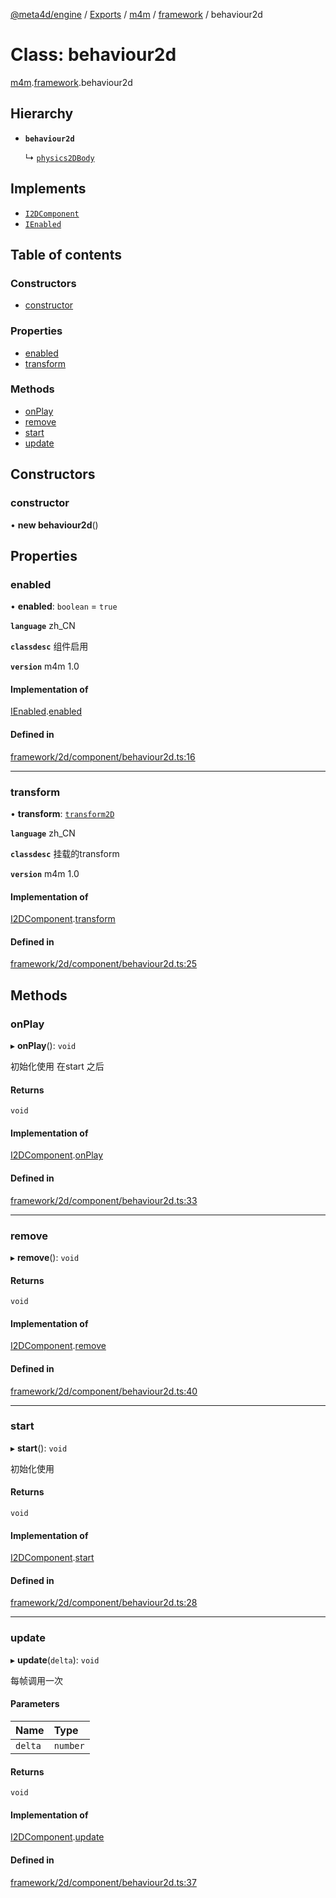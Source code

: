 [@meta4d/engine](../README.md) / [Exports](../modules.md) / [m4m](../modules/m4m.md) / [framework](../modules/m4m.framework.md) / behaviour2d

# Class: behaviour2d

[m4m](../modules/m4m.md).[framework](../modules/m4m.framework.md).behaviour2d

## Hierarchy

- **`behaviour2d`**

  ↳ [`physics2DBody`](m4m.framework.physics2DBody.md)

## Implements

- [`I2DComponent`](../interfaces/m4m.framework.I2DComponent.md)
- [`IEnabled`](../interfaces/m4m.framework.IEnabled.md)

## Table of contents

### Constructors

- [constructor](m4m.framework.behaviour2d.md#constructor)

### Properties

- [enabled](m4m.framework.behaviour2d.md#enabled)
- [transform](m4m.framework.behaviour2d.md#transform)

### Methods

- [onPlay](m4m.framework.behaviour2d.md#onplay)
- [remove](m4m.framework.behaviour2d.md#remove)
- [start](m4m.framework.behaviour2d.md#start)
- [update](m4m.framework.behaviour2d.md#update)

## Constructors

### constructor

• **new behaviour2d**()

## Properties

### enabled

• **enabled**: `boolean` = `true`

**`language`** zh_CN

**`classdesc`**
组件启用

**`version`** m4m 1.0

#### Implementation of

[IEnabled](../interfaces/m4m.framework.IEnabled.md).[enabled](../interfaces/m4m.framework.IEnabled.md#enabled)

#### Defined in

[framework/2d/component/behaviour2d.ts:16](https://github.com/meta4d-me/meta4d-engine/blob/cf6bfe6/src/framework/2d/component/behaviour2d.ts#L16)

___

### transform

• **transform**: [`transform2D`](m4m.framework.transform2D.md)

**`language`** zh_CN

**`classdesc`**
挂载的transform

**`version`** m4m 1.0

#### Implementation of

[I2DComponent](../interfaces/m4m.framework.I2DComponent.md).[transform](../interfaces/m4m.framework.I2DComponent.md#transform)

#### Defined in

[framework/2d/component/behaviour2d.ts:25](https://github.com/meta4d-me/meta4d-engine/blob/cf6bfe6/src/framework/2d/component/behaviour2d.ts#L25)

## Methods

### onPlay

▸ **onPlay**(): `void`

初始化使用  在start 之后

#### Returns

`void`

#### Implementation of

[I2DComponent](../interfaces/m4m.framework.I2DComponent.md).[onPlay](../interfaces/m4m.framework.I2DComponent.md#onplay)

#### Defined in

[framework/2d/component/behaviour2d.ts:33](https://github.com/meta4d-me/meta4d-engine/blob/cf6bfe6/src/framework/2d/component/behaviour2d.ts#L33)

___

### remove

▸ **remove**(): `void`

#### Returns

`void`

#### Implementation of

[I2DComponent](../interfaces/m4m.framework.I2DComponent.md).[remove](../interfaces/m4m.framework.I2DComponent.md#remove)

#### Defined in

[framework/2d/component/behaviour2d.ts:40](https://github.com/meta4d-me/meta4d-engine/blob/cf6bfe6/src/framework/2d/component/behaviour2d.ts#L40)

___

### start

▸ **start**(): `void`

初始化使用

#### Returns

`void`

#### Implementation of

[I2DComponent](../interfaces/m4m.framework.I2DComponent.md).[start](../interfaces/m4m.framework.I2DComponent.md#start)

#### Defined in

[framework/2d/component/behaviour2d.ts:28](https://github.com/meta4d-me/meta4d-engine/blob/cf6bfe6/src/framework/2d/component/behaviour2d.ts#L28)

___

### update

▸ **update**(`delta`): `void`

每帧调用一次

#### Parameters

| Name | Type |
| :------ | :------ |
| `delta` | `number` |

#### Returns

`void`

#### Implementation of

[I2DComponent](../interfaces/m4m.framework.I2DComponent.md).[update](../interfaces/m4m.framework.I2DComponent.md#update)

#### Defined in

[framework/2d/component/behaviour2d.ts:37](https://github.com/meta4d-me/meta4d-engine/blob/cf6bfe6/src/framework/2d/component/behaviour2d.ts#L37)
